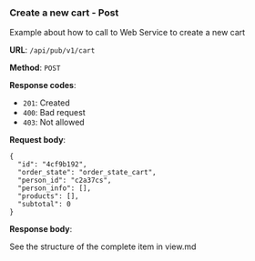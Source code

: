 ### Create a new cart - Post

Example about how to call to Web Service to create a new cart

**URL**: `/api/pub/v1/cart`

**Method**: `POST`

**Response codes**:
* `201`: Created
* `400`: Bad request
* `403`: Not allowed

**Request body**:

```
{
  "id": "4cf9b192",
  "order_state": "order_state_cart",
  "person_id": "c2a37cs",
  "person_info": [],
  "products": [],
  "subtotal": 0
}
```

**Response body**:

See the structure of the complete item in view.md 

